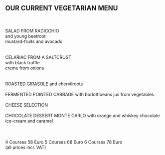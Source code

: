 ## OUR CURRENT VEGETARIAN MENU
<br>
<br>
SALAD FROM RADICCHIO<br>
and young beetroot<br>
mustard-fruits and avocado<br>
<br>
<br>
CELARIAC FROM A SALTCRUST<br>
with black truffle<br>
creme from onions<br>
<br>
<br>
ROASTED GIRASOLE   
and chervilroots   
<br>
<br>
FERMENTED POINTED CABBAGE   
with borlottibeans   
jus from vegetables   
<br>
<br>
CHEESE SELECTION   
<br>
<br>
CHOCOLATE DESSERT MONTE CARLO   
with orange and whiskey   
chocolate ice-cream and caramel   
<br>
<br>
<br>
<br>
4 Courses 58 Euro   
5 Courses 68 Euro   
6 Courses 78 Euro   
<br>
(all prices incl. VAT)
